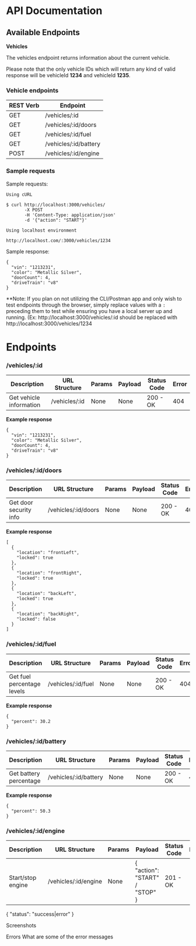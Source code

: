 # API Documentation

## Available Endpoints

**Vehicles**

The vehicles endpoint returns information about the current vehicle.

Please note that the only vehicle IDs which will return any kind of valid response will be vehicleId **1234** and vehicleId **1235**.

<h3> Vehicle endpoints</h3>

| REST Verb | Endpoint              |
| --------- | --------------------- |
| GET       | /vehicles/:id         |
| GET       | /vehicles/:id/doors   |
| GET       | /vehicles/:id/fuel    |
| GET       | /vehicles/:id/battery |
| POST      | /vehicles/:id/engine  |

### Sample requests

Sample requests:

```
Using cURL

$ curl http://localhost:3000/vehicles/
       -X POST
       -H 'Content-Type: application/json'
       -d '{"action": "START"}'

```

```
Using localhost environment

http://localhost.com/:3000/vehicles/1234

```

Sample response:

```
{
  "vin": "1213231",
  "color": "Metallic Silver",
  "doorCount": 4,
  "driveTrain": "v8"
}
```

\*\*Note: If you plan on not utilizing the CLI/Postman app and only wish to test endpoints through the browser, simply replace
values with a `:` preceding them to test while ensuring you have a local server up and running. (Ex: http://localhost:3000/vehicles/:id should be replaced with http://localhost:3000/vehicles/1234

# Endpoints

### /vehicles/:id

| Description             | URL Structure | Params | Payload | Status Code | Error |
| ----------------------- | ------------- | ------ | ------- | ----------- | ----- |
| Get vehicle information | /vehicles/:id | None   | None    | 200 - OK    | 404   |

**Example response**

```
{
  "vin": "1213231",
  "color": "Metallic Silver",
  "doorCount": 4,
  "driveTrain": "v8"
}
```

### /vehicles/:id/doors

| Description            | URL Structure       | Params | Payload | Status Code | Error |
| ---------------------- | ------------------- | ------ | ------- | ----------- | ----- |
| Get door security info | /vehicles/:id/doors | None   | None    | 200 - OK    | 404   |

**Example response**

```
[
  {
    "location": "frontLeft",
    "locked": true
  },
  {
    "location": "frontRight",
    "locked": true
  },
  {
    "location": "backLeft",
    "locked": true
  },
  {
    "location": "backRight",
    "locked": false
  }
]
```

### /vehicles/:id/fuel

| Description                | URL Structure      | Params | Payload | Status Code | Error |
| -------------------------- | ------------------ | ------ | ------- | ----------- | ----- |
| Get fuel percentage levels | /vehicles/:id/fuel | None   | None    | 200 - OK    | 404   |

**Example response**

```
{
  "percent": 30.2
}
```

### /vehicles/:id/battery

| Description            | URL Structure         | Params | Payload | Status Code | Error |
| ---------------------- | --------------------- | ------ | ------- | ----------- | ----- |
| Get battery percentage | /vehicles/:id/battery | None   | None    | 200 - OK    | 404   |

**Example response**

```
{
  "percent": 50.3
}
```

### /vehicles/:id/engine

| Description       | URL Structure        | Params | Payload                        | Status Code | Error |
| ----------------- | -------------------- | ------ | ------------------------------ | ----------- | ----- |
| Start/stop engine | /vehicles/:id/engine | None   | { "action": "START" / "STOP" } | 201 - OK    |       |

{
"status": "success|error"
}

Screenshots

Errors
What are some of the error messages
